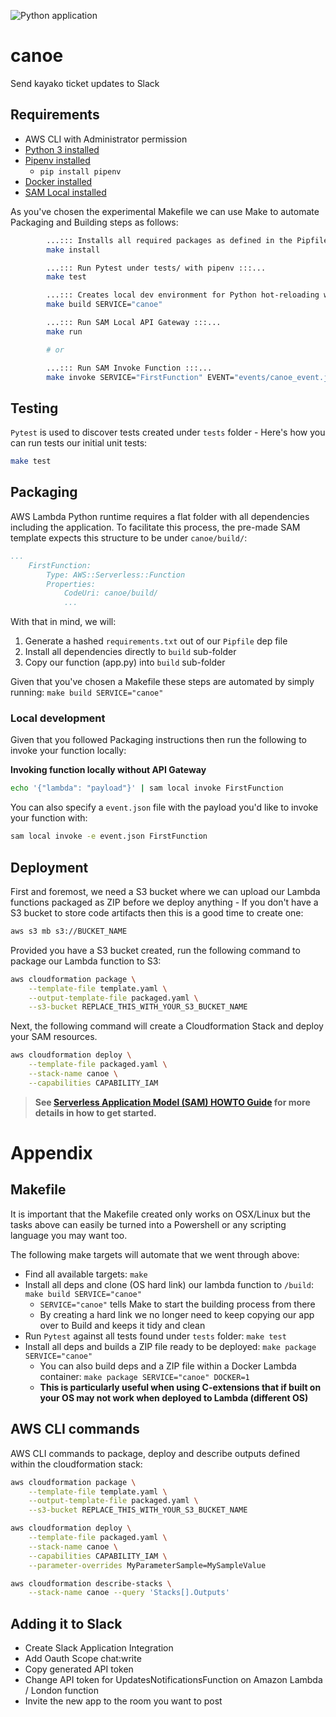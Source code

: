 ![Python application](https://github.com/velimir/canoe/workflows/Python%20application/badge.svg)

# canoe

Send kayako ticket updates to Slack

## Requirements

* AWS CLI with Administrator permission
* [Python 3 installed](https://www.python.org/downloads/)
* [Pipenv installed](https://github.com/pypa/pipenv)
    - `pip install pipenv`
* [Docker installed](https://www.docker.com/community-edition)
* [SAM Local installed](https://github.com/awslabs/aws-sam-local) 


As you've chosen the experimental Makefile we can use Make to automate Packaging and Building steps as follows:

```bash
        ...::: Installs all required packages as defined in the Pipfile :::...
        make install

        ...::: Run Pytest under tests/ with pipenv :::...
        make test

        ...::: Creates local dev environment for Python hot-reloading w/ packages:::...
        make build SERVICE="canoe"

        ...::: Run SAM Local API Gateway :::...
        make run

        # or

        ...::: Run SAM Invoke Function :::...
        make invoke SERVICE="FirstFunction" EVENT="events/canoe_event.json"
```


## Testing

`Pytest` is used to discover tests created under `tests` folder - Here's how you can run tests our initial unit tests:


```bash
make test
```


## Packaging

AWS Lambda Python runtime requires a flat folder with all dependencies including the application. To facilitate this process, the pre-made SAM template expects this structure to be under `canoe/build/`:

```yaml
...
    FirstFunction:
        Type: AWS::Serverless::Function
        Properties:
            CodeUri: canoe/build/
            ...
```

With that in mind, we will:

1. Generate a hashed `requirements.txt` out of our `Pipfile` dep file
1. Install all dependencies directly to `build` sub-folder
2. Copy our function (app.py) into `build` sub-folder


Given that you've chosen a Makefile these steps are automated by simply running: ``make build SERVICE="canoe"``



### Local development

Given that you followed Packaging instructions then run the following to invoke your function locally:


**Invoking function locally without API Gateway**

```bash
echo '{"lambda": "payload"}' | sam local invoke FirstFunction
```

You can also specify a `event.json` file with the payload you'd like to invoke your function with:

```bash
sam local invoke -e event.json FirstFunction
```



## Deployment

First and foremost, we need a S3 bucket where we can upload our Lambda functions packaged as ZIP before we deploy anything - If you don't have a S3 bucket to store code artifacts then this is a good time to create one:

```bash
aws s3 mb s3://BUCKET_NAME
```

Provided you have a S3 bucket created, run the following command to package our Lambda function to S3:

```bash
aws cloudformation package \
    --template-file template.yaml \
    --output-template-file packaged.yaml \
    --s3-bucket REPLACE_THIS_WITH_YOUR_S3_BUCKET_NAME
```

Next, the following command will create a Cloudformation Stack and deploy your SAM resources.

```bash
aws cloudformation deploy \
    --template-file packaged.yaml \
    --stack-name canoe \
    --capabilities CAPABILITY_IAM
```

> **See [Serverless Application Model (SAM) HOWTO Guide](https://github.com/awslabs/serverless-application-model/blob/master/HOWTO.md) for more details in how to get started.**



# Appendix


## Makefile

It is important that the Makefile created only works on OSX/Linux but the tasks above can easily be turned into a Powershell or any scripting language you may want too.

The following make targets will automate that we went through above:

* Find all available targets: `make`
* Install all deps and clone (OS hard link) our lambda function to `/build`: `make build SERVICE="canoe"`
    - `SERVICE="canoe"` tells Make to start the building process from there
    - By creating a hard link we no longer need to keep copying our app over to Build and keeps it tidy and clean
* Run `Pytest` against all tests found under `tests` folder: `make test`
* Install all deps and builds a ZIP file ready to be deployed: `make package SERVICE="canoe"`
    - You can also build deps and a ZIP file within a Docker Lambda container: `make package SERVICE="canoe" DOCKER=1`
    - **This is particularly useful when using C-extensions that if built on your OS may not work when deployed to Lambda (different OS)**


## AWS CLI commands

AWS CLI commands to package, deploy and describe outputs defined within the cloudformation stack:

```bash
aws cloudformation package \
    --template-file template.yaml \
    --output-template-file packaged.yaml \
    --s3-bucket REPLACE_THIS_WITH_YOUR_S3_BUCKET_NAME

aws cloudformation deploy \
    --template-file packaged.yaml \
    --stack-name canoe \
    --capabilities CAPABILITY_IAM \
    --parameter-overrides MyParameterSample=MySampleValue

aws cloudformation describe-stacks \
    --stack-name canoe --query 'Stacks[].Outputs'
```

## Adding it to Slack


* Create Slack Application Integration
* Add Oauth Scope chat:write 
* Copy generated API token 
* Change API token for UpdatesNotificationsFunction on Amazon Lambda / London function
* Invite the new app to the room you want to post
